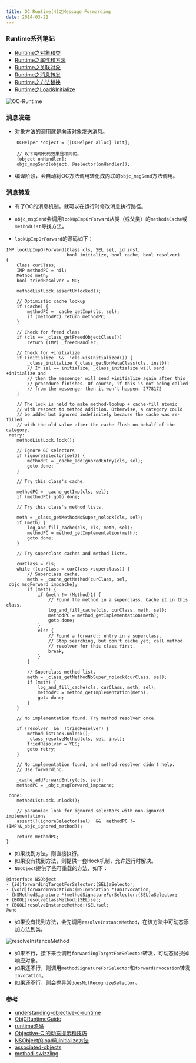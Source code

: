 ```yaml
---
title: OC Runtime(4)之Message Forwarding
date: 2014-03-21
---
```


### Runtime系列笔记

* [Runtime之对象和类](/2014/03/07/OC-Runtime-1-Object&Class/)
* [Runtime之属性和方法](/2014/03/12/OC-Runtime-2-Ivar&Property&Method&Protocol/)
* [Runtime之关联对象](/2014/03/18/OC-Runtime-3-Associated%20Objects/)
* [Runtime之消息转发](/2014/03/21/OC-Runtime-4-Message%20Forwarding/)
* [Runtime之方法替换](/2014/04/02/OC-Runtime-5-Method%20Swizzling/)
* [Runtime之Load&Initialize](/2014/04/09/OC-Runtime-6-Load&Initialize/)

![OC-Runtime](/images/OC-Runtime.png)




### 消息发送

* 对象方法的调用就是向该对象发送消息。


```
    OCHelper *object = [[OCHelper alloc] init];
    
    // 以下两句代码效果是相同的。
    [object onHandler];
    objc_msgSend(object, @selector(onHandler));
```

* 编译阶段，会自动将OC方法调用转化成内联的`objc_msgSend`方法调用。



### 消息转发

* 有了OC的消息机制，就可以在运行时修改消息执行路径。
* `objc_msgSend`会调用`lookUpImpOrForward`从类（或父类）的`methodsCache`或`methodList`寻找方法。

* `lookUpImpOrForward`的源码如下：

```
IMP lookUpImpOrForward(Class cls, SEL sel, id inst, 
                       bool initialize, bool cache, bool resolver)
{
    Class curClass;
    IMP methodPC = nil;
    Method meth;
    bool triedResolver = NO;

    methodListLock.assertUnlocked();

    // Optimistic cache lookup
    if (cache) {
        methodPC = _cache_getImp(cls, sel);
        if (methodPC) return methodPC;    
    }

    // Check for freed class
    if (cls == _class_getFreedObjectClass())
        return (IMP) _freedHandler;

    // Check for +initialize
    if (initialize  &&  !cls->isInitialized()) {
        _class_initialize (_class_getNonMetaClass(cls, inst));
        // If sel == initialize, _class_initialize will send +initialize and 
        // then the messenger will send +initialize again after this 
        // procedure finishes. Of course, if this is not being called 
        // from the messenger then it won't happen. 2778172
    }

    // The lock is held to make method-lookup + cache-fill atomic 
    // with respect to method addition. Otherwise, a category could 
    // be added but ignored indefinitely because the cache was re-filled 
    // with the old value after the cache flush on behalf of the category.
 retry:
    methodListLock.lock();

    // Ignore GC selectors
    if (ignoreSelector(sel)) {
        methodPC = _cache_addIgnoredEntry(cls, sel);
        goto done;
    }

    // Try this class's cache.

    methodPC = _cache_getImp(cls, sel);
    if (methodPC) goto done;

    // Try this class's method lists.

    meth = _class_getMethodNoSuper_nolock(cls, sel);
    if (meth) {
        log_and_fill_cache(cls, cls, meth, sel);
        methodPC = method_getImplementation(meth);
        goto done;
    }

    // Try superclass caches and method lists.

    curClass = cls;
    while ((curClass = curClass->superclass)) {
        // Superclass cache.
        meth = _cache_getMethod(curClass, sel, _objc_msgForward_impcache);
        if (meth) {
            if (meth != (Method)1) {
                // Found the method in a superclass. Cache it in this class.
                log_and_fill_cache(cls, curClass, meth, sel);
                methodPC = method_getImplementation(meth);
                goto done;
            }
            else {
                // Found a forward:: entry in a superclass.
                // Stop searching, but don't cache yet; call method 
                // resolver for this class first.
                break;
            }
        }

        // Superclass method list.
        meth = _class_getMethodNoSuper_nolock(curClass, sel);
        if (meth) {
            log_and_fill_cache(cls, curClass, meth, sel);
            methodPC = method_getImplementation(meth);
            goto done;
        }
    }

    // No implementation found. Try method resolver once.

    if (resolver  &&  !triedResolver) {
        methodListLock.unlock();
        _class_resolveMethod(cls, sel, inst);
        triedResolver = YES;
        goto retry;
    }

    // No implementation found, and method resolver didn't help. 
    // Use forwarding.

    _cache_addForwardEntry(cls, sel);
    methodPC = _objc_msgForward_impcache;

 done:
    methodListLock.unlock();

    // paranoia: look for ignored selectors with non-ignored implementations
    assert(!(ignoreSelector(sel)  &&  methodPC != (IMP)&_objc_ignored_method));

    return methodPC;
}
```

* 如果找到方法，则直接执行。
* 如果没有找到方法，则提供一套Hock机制，允许运行时解决。
* `NSObject`提供了些可重载的方法，如下：

```
@interface NSObject
- (id)forwardingTargetForSelector:(SEL)aSelector;
- (void)forwardInvocation:(NSInvocation *)anInvocation;
- (NSMethodSignature *)methodSignatureForSelector:(SEL)aSelector;
+ (BOOL)resolveClassMethod:(SEL)sel;
+ (BOOL)resolveInstanceMethod:(SEL)sel;
@end
```

* 如果没有找到方法，会先调用`resolveInstanceMethod`，在该方法中可动态添加方法到类。

![resolveInstanceMethod](/images/messaging.png)

* 如果不行，接下来会调用`forwardingTargetForSelector`转发，可动态替换掉响应对象。
* 如果还不行，则调用`methodSignatureForSelector`和`forwardInvocation`转发`Invocation`。
* 如果还不行，则会抛异常`doesNotRecognizeSelector`。

### 参考

* [understanding-objective-c-runtime](http://cocoasamurai.blogspot.jp/2010/01/understanding-objective-c-runtime.html)
* [ObjCRuntimeGuide](https://developer.apple.com/library/mac/documentation/Cocoa/Conceptual/ObjCRuntimeGuide/Introduction/Introduction.html#//apple_ref/doc/uid/TP40008048)
* [runtime源码](http://opensource.apple.com/tarballs/objc4/)
* [Objective-C 的动态提示和技巧](http://blog.jobbole.com/45963/)
* [NSObject的load和initialize方法](http://www.cocoachina.com/ios/20150104/10826.html)
* [associated-objects](http://esoftmobile.com/2014/02/18/associated-objects/)
* [method-swizzling](http://esoftmobile.com/2014/02/19/method-swizzling/)

















